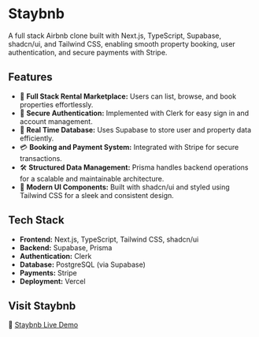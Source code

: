 # Staybnb

A full stack Airbnb clone built with Next.js, TypeScript, Supabase, shadcn/ui, and Tailwind CSS, enabling smooth property booking, user authentication, and secure payments with Stripe.

## Features

- 🏡 **Full Stack Rental Marketplace:** Users can list, browse, and book properties effortlessly.
- 🔐 **Secure Authentication:** Implemented with Clerk for easy sign in and account management.
- 📡 **Real Time Database:** Uses Supabase to store user and property data efficiently.
- 💳 **Booking and Payment System:** Integrated with Stripe for secure transactions.
- 🛠 **Structured Data Management:** Prisma handles backend operations for a scalable and maintainable architecture.
- 🎨 **Modern UI Components:** Built with shadcn/ui and styled using Tailwind CSS for a sleek and consistent design.

## Tech Stack

- **Frontend:** Next.js, TypeScript, Tailwind CSS, shadcn/ui
- **Backend:** Supabase, Prisma
- **Authentication:** Clerk
- **Database:** PostgreSQL (via Supabase)
- **Payments:** Stripe
- **Deployment:** Vercel

## Visit Staybnb

🔗 [Staybnb Live Demo](https://camqvan.github.io/Staybnb/)
